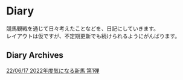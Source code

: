 # Diary
競馬観戦を通じて日々考えたことなどを、日記にしていきます。<br>
レイアウトは仮ですが、不定期更新でも続けられるようにがんばります。<br>

## Diary Archives
[22/06/17  2022年度気になる新馬 第1弾](https://matin-aya.github.io/yy8tm2a2/Diary/220617_Fri_diary.md)<br>
